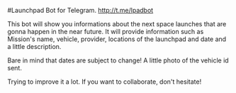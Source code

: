 #Launchpad Bot for Telegram.
http://t.me/lpadbot

This bot will show you informations about the next space launches that are gonna happen in the near future.
It will provide information such as Mission's name, vehicle, provider, locations of the launchpad and date and a little description.

Bare in mind that dates are subject to change!
A little photo of the vehicle id sent.

Trying to improve it a lot. 
If you want to collaborate, don't hesitate!
